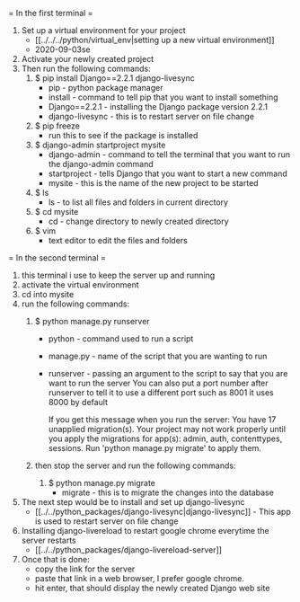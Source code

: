 
= In the first terminal =
1. Set up a virtual environment for your project
	* [[../../../python/virtual_env|setting up a new virtual environment]]
	* 2020-09-03se
2. Activate your newly created project
3. Then run the following commands:
	1. $ pip install Django==2.2.1 django-livesync
		* pip - python package manager
		* install - command to tell pip that you want to install something
		* Django==2.2.1 - installing the Django package version 2.2.1
		* django-livesync - this is to restart server on file change
	2. $ pip freeze
		* run this to see if the package is installed
	3. $ django-admin startproject mysite
		* django-admin - command to tell the terminal that you want to run the django-admin command
		* startproject - tells Django that you want to start a new command
		* mysite - this is the name of the new project to be started
	4. $ ls
		* ls - to list all files and folders in current directory
	5. $ cd mysite
		* cd - change directory to newly created directory
	6. $ vim
		* text editor to edit the files and folders

= In the second terminal =
1. this terminal i use to keep the server up and running
2. activate the virtual environment
3. cd into mysite
4. run the following commands:
	1. $ python manage.py runserver
		* python - command used to run a script
		* manage.py - name of the script that you are wanting to run
		* runserver - passing an argument to the script to say that you are want to run the server
			You can also put a port number after runserver to tell it to use a different port
			such as 8001 it uses 8000 by default

			If you get this message when you run the server:
			You have 17 unapplied migration(s). Your project may not work properly until you 
 				apply the migrations for app(s): admin, auth, contenttypes, sessions.
			Run 'python manage.py migrate' to apply them.

	2. then stop the server and run the following commands:
		1. $ python manage.py migrate
			* migrate - this is to migrate the changes into the database
5. The next step would be to install and set up django-livesync
	* [[../../python_packages/django-livesync|django-livesync]] - This app is used to restart server on file change
6. Installing django-livereload to restart google chrome everytime the server restarts
	* [[../../python_packages/django-livereload-server]]
7. Once that is done:
	* copy the link for the server
	* paste that link in a web browser, I prefer google chrome.
	* hit enter, that should display the newly created Django web site
